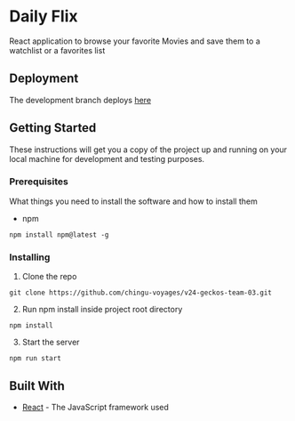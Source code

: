 # Daily Flix

React application to browse your favorite Movies and save them to a watchlist or a favorites list

## Deployment

The development branch deploys [here](https://chingu-voyages.github.io/v24-geckos-team-03/)

## Getting Started

These instructions will get you a copy of the project up and running on your local machine for development and testing purposes.

### Prerequisites

What things you need to install the software and how to install them

- npm

```
npm install npm@latest -g
```

### Installing

1. Clone the repo

```
git clone https://github.com/chingu-voyages/v24-geckos-team-03.git
```

2. Run npm install inside project root directory

```
npm install
```

3. Start the server

```
npm run start
```

## Built With

- [React](https://reactjs.org/) - The JavaScript framework used
